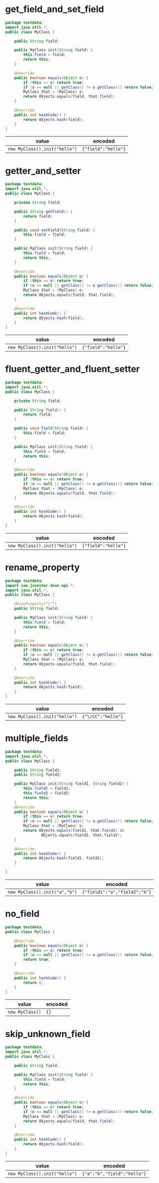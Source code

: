 # get_field_and_set_field

```java
package testdata;
import java.util.*;
public class MyClass {

    public String field;

    public MyClass init(String field) {
        this.field = field;
        return this;
    }

    @Override
    public boolean equals(Object o) {
        if (this == o) return true;
        if (o == null || getClass() != o.getClass()) return false;
        MyClass that = (MyClass) o;
        return Objects.equals(field, that.field);
    }

    @Override
    public int hashCode() {
        return Objects.hash(field);
    }
}
```

| value | encoded |
| ---   | ---     |
| `new MyClass().init("hello")` | `{"field":"hello"}` |

# getter_and_setter

```java
package testdata;
import java.util.*;
public class MyClass {

    private String field;

    public String getField() {
        return field;
    }

    public void setField(String field) {
        this.field = field;
    }

    public MyClass init(String field) {
        this.field = field;
        return this;
    }

    @Override
    public boolean equals(Object o) {
        if (this == o) return true;
        if (o == null || getClass() != o.getClass()) return false;
        MyClass that = (MyClass) o;
        return Objects.equals(field, that.field);
    }

    @Override
    public int hashCode() {
        return Objects.hash(field);
    }
}
```

| value | encoded |
| ---   | ---     |
| `new MyClass().init("hello")` | `{"field":"hello"}` |

# fluent_getter_and_fluent_setter

```java
package testdata;
import java.util.*;
public class MyClass {

    private String field;

    public String field() {
        return field;
    }

    public void field(String field) {
        this.field = field;
    }

    public MyClass init(String field) {
        this.field = field;
        return this;
    }

    @Override
    public boolean equals(Object o) {
        if (this == o) return true;
        if (o == null || getClass() != o.getClass()) return false;
        MyClass that = (MyClass) o;
        return Objects.equals(field, that.field);
    }

    @Override
    public int hashCode() {
        return Objects.hash(field);
    }
}
```

| value | encoded |
| ---   | ---     |
| `new MyClass().init("hello")` | `{"field":"hello"}` |

# rename_property

```java
package testdata;
import com.jsoniter.dson.spi.*;
import java.util.*;
public class MyClass {

    @DsonProperty("\"")
    public String field;

    public MyClass init(String field) {
        this.field = field;
        return this;
    }

    @Override
    public boolean equals(Object o) {
        if (this == o) return true;
        if (o == null || getClass() != o.getClass()) return false;
        MyClass that = (MyClass) o;
        return Objects.equals(field, that.field);
    }

    @Override
    public int hashCode() {
        return Objects.hash(field);
    }
}
```

| value | encoded |
| ---   | ---     |
| `new MyClass().init("hello")` | `{"\/CC":"hello"}` |

# multiple_fields


```java
package testdata;
import java.util.*;
public class MyClass {

    public String field1;
    public String field2;

    public MyClass init(String field1, String field2) {
        this.field1 = field1;
        this.field2 = field2;
        return this;
    }
    @Override
    public boolean equals(Object o) {
        if (this == o) return true;
        if (o == null || getClass() != o.getClass()) return false;
        MyClass that = (MyClass) o;
        return Objects.equals(field1, that.field1) &&
                Objects.equals(field2, that.field2);
    }

    @Override
    public int hashCode() {
        return Objects.hash(field1, field2);
    }

}
```

| value | encoded |
| ---   | ---     |
| `new MyClass().init("a","b")` | `{"field1":"a","field2":"b"}` |

# no_field

```java
package testdata;
public class MyClass {

    @Override
    public boolean equals(Object o) {
        if (this == o) return true;
        if (o == null || getClass() != o.getClass()) return false;
        return true;
    }

    @Override
    public int hashCode() {
        return 0;
    }
}
```

| value | encoded |
| ---   | ---     |
| `new MyClass()` | `{}` |

# skip_unknown_field

```java
package testdata;
import java.util.*;
public class MyClass {

    public String field;

    public MyClass init(String field) {
        this.field = field;
        return this;
    }

    @Override
    public boolean equals(Object o) {
        if (this == o) return true;
        if (o == null || getClass() != o.getClass()) return false;
        MyClass that = (MyClass) o;
        return Objects.equals(field, that.field);
    }

    @Override
    public int hashCode() {
        return Objects.hash(field);
    }
}
```

| value | encoded |
| ---   | ---     |
| `new MyClass().init("hello")` | `{"a":"b","field":"hello"}` |